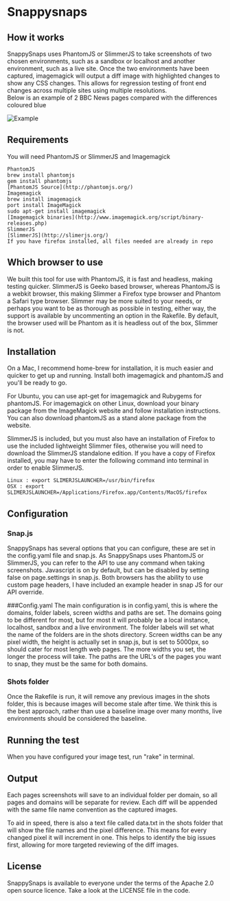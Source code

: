 # Snappysnaps

## How it works
SnappySnaps uses PhantomJS or SlimmerJS to take screenshots of two chosen environments, such as a sandbox or localhost and another environment, such as a live site.  Once the two environments have been captured, imagemagick will output a diff image with highlighted changes to show any CSS changes.  This allows for regression testing of front end changes across multiple sites using multiple resolutions.  
Below is an example of 2 BBC News pages compared with the differences coloured blue

![Example](https://github.com/BBC-News/snappysnaps/raw/master/320_diff.png)

## Requirements
You will need PhantomJS or SlimmerJS and Imagemagick
<pre><code>PhantomJS
brew install phantomjs
gem install phantomjs
[PhantomJS Source](http://phantomjs.org/)
Imagemagick
brew install imagemagick
port install ImageMagick
sudo apt-get install imagemagick
[Imagemagick binaries](http://www.imagemagick.org/script/binary-releases.php)
SlimmerJS
[SlimmerJS](http://slimerjs.org/)
If you have firefox installed, all files needed are already in repo
</pre></code>

## Which browser to use
We built this tool for use with PhantomJS, it is fast and headless, making testing quicker.  SlimmerJS is Geeko based browser, whereas PhantomJS is a webkit browser, this making Slimmer a Firefox type browser and Phantom a Safari type browser.  Slimmer may be more suited to your needs, or perhaps you want to be as thorough as possible in testing, either way, the support is available by uncommenting an option in the Rakefile.  By default, the browser used will be Phantom as it is headless out of the box, Slimmer is not.  

## Installation
On a Mac, I recommend home-brew for installation, it is much easier and quicker to get up and running.  Install both imagemagick and phantomJS and you'll be ready to go.  

For Ubuntu, you can use apt-get for imagemagick and Rubygems for phantomJS. For imagemagick on other Linux, download your binary package from the ImageMagick website and follow installation instructions.  You can also download phantomJS as a stand alone package from the website.

SlimmerJS is included, but you must also have an installation of Firefox to use the included lightweight Slimmer files, otherwise you will need to download the SlimmerJS standalone edition.  If you have a copy of Firefox installed, you may have to enter the following command into terminal in order to enable SlimmerJS.

<pre><code>Linux : export SLIMERJSLAUNCHER=/usr/bin/firefox
OSX : export SLIMERJSLAUNCHER=/Applications/Firefox.app/Contents/MacOS/firefox</pre></code>


## Configuration

### Snap.js
SnappySnaps has several options that you can configure, these are set in the config.yaml file and snap.js.  As SnappySnaps uses PhantomJS or SlimmerJS, you can refer to the API to use any command when taking screenshots.  Javascript is on by default, but can be disabled by setting false on page.settings in snap.js.  Both browsers has the ability to use custom page headers, I have included an example header in snap JS for our API override.

###Config.yaml
The main configuration is in config.yaml, this is where the domains, folder labels, screen widths and paths are set.  The domains going to be different for most, but for most it will probably be a local instance, localhost, sandbox and a live environment.  The folder labels will set what the name of the folders are in the shots directory.  Screen widths can be any pixel width, the height is actually set in snap.js, but is set to 5000px, so should cater for most length web pages.  The more widths you set, the longer the process will take.  The paths are the URL's of the pages you want to snap, they must be the same for both domains.

### Shots folder
Once the Rakefile is run, it will remove any previous images in the shots folder, this is because images will become stale after time.  We think this is the best approach, rather than use a baseline image over many months, live environments should be considered the baseline.

## Running the test
When you have configured your image test, run "rake" in terminal.

## Output
Each pages screenshots will save to an individual folder per domain, so all pages and domains will be separate for review.  Each diff will be appended with the same file name convention as the captured images.  

To aid in speed, there is also a text file called data.txt in the shots folder that will show the file names and the pixel difference.  This means for every changed pixel it will increment in one.  This helps to identify the big issues first, allowing for more targeted reviewing of the diff images.

## License
SnappySnaps is available to everyone under the terms of the Apache 2.0 open source licence. Take a look at the LICENSE file in the code.